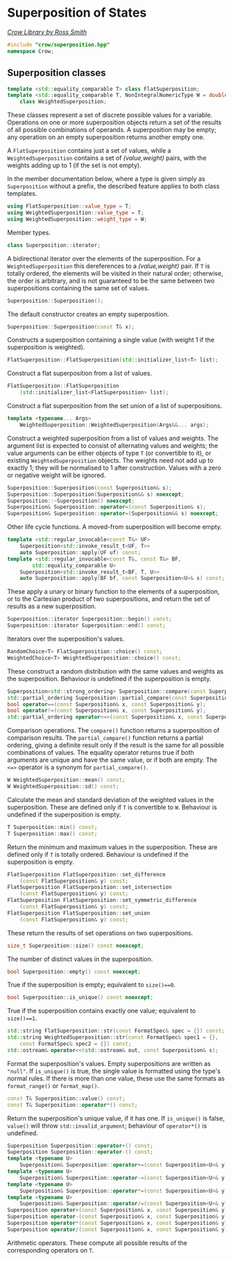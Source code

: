 # Superposition of States

_[Crow Library by Ross Smith](index.html)_

```c++
#include "crow/superposition.hpp"
namespace Crow;
```

## Superposition classes

```c++
template <std::equality_comparable T> class FlatSuperposition;
template <std::equality_comparable T, NonIntegralNumericType W = double>
    class WeightedSuperposition;
```

These classes represent a set of discrete possible values for a variable.
Operations on one or more superposition objects return a set of the results
of all possible combinations of operands. A superposition may be empty; any
operation on an empty superposition returns another empty one.

A `FlatSuperposition` contains just a set of values, while a
`WeightedSuperposition` contains a set of _(value,weight)_ pairs, with the
weights adding up to 1 (if the set is not empty).

In the member documentation below, where a type is given simply as
`Superposition` without a prefix, the described feature applies to both class
templates.

```c++
using FlatSuperposition::value_type = T;
using WeightedSuperposition::value_type = T;
using WeightedSuperposition::weight_type = W;
```

Member types.

```c++
class Superposition::iterator;
```

A bidirectional iterator over the elements of the superposition. For a
`WeightedSuperposition` this dereferences to a _(value,weight)_ pair. If `T`
is totally ordered, the elements will be visited in their natural order;
otherwise, the order is arbitrary, and is not guaranteed to be the same
between two superpositions containing the same set of values.

```c++
Superposition::Superposition();
```

The default constructor creates an empty superposition.

```c++
Superposition::Superposition(const T& x);
```

Constructs a superposition containing a single value (with weight 1 if the
superposition is weighted).

```c++
FlatSuperposition::FlatSuperposition(std::initializer_list<T> list);
```

Construct a flat superposition from a list of values.

```c++
FlatSuperposition::FlatSuperposition
    (std::initializer_list<FlatSuperposition> list);
```

Construct a flat superposition from the set union of a list of
superpositions.

```c++
template <typename... Args>
    WeightedSuperposition::WeightedSuperposition(Args&&... args);
```

Construct a weighted superposition from a list of values and weights. The
argument list is expected to consist of alternating values and weights; the
value arguments can be either objects of type `T` (or convertible to it), or
existing `WeightedSuperposition` objects. The weights need not add up to
exactly 1; they will be normalised to 1 after construction. Values with a
zero or negative weight will be ignored.

```c++
Superposition::Superposition(const Superposition& s);
Superposition::Superposition(Superposition&& s) noexcept;
Superposition::~Superposition() noexcept;
Superposition& Superposition::operator=(const Superposition& s);
Superposition& Superposition::operator=(Superposition&& s) noexcept;
```

Other life cycle functions. A moved-from superposition will become empty.

```c++
template <std::regular_invocable<const T&> UF>
    Superposition<std::invoke_result_t<UF, T>>
    auto Superposition::apply(UF uf) const;
template <std::regular_invocable<const T&, const T&> BF,
        std::equality_comparable U>
    Superposition<std::invoke_result_t<BF, T, U>>
    auto Superposition::apply(BF bf, const Superposition<U>& s) const;
```

These apply a unary or binary function to the elements of a superposition, or
to the Cartesian product of two superpositions, and return the set of results
as a new superposition.

```c++
Superposition::iterator Superposition::begin() const;
Superposition::iterator Superposition::end() const;
```

Iterators over the superposition's values.

```c++
RandomChoice<T> FlatSuperposition::choice() const;
WeightedChoice<T> WeightedSuperposition::choice() const;
```

These construct a random distribution with the same values and weights as the
superposition. Behaviour is undefined if the superposition is empty.

```c++
Superposition<std::strong_ordering> Superposition::compare(const Superposition& s) const;
std::partial_ordering Superposition::partial_compare(const Superposition& s) const;
bool operator==(const Superposition& x, const Superposition& y);
bool operator!=(const Superposition& x, const Superposition& y);
std::partial_ordering operator<=>(const Superposition& x, const Superposition& y);
```

Comparison operations. The `compare()` function returns a superposition of
comparison results. The `partial_compare()` function returns a partial
ordering, giving a definite result only if the result is the same for all
possible combinations of values. The equality operator returns true if both
arguments are unique and have the same value, or if both are empty. The `<=>`
operator is a synonym for `partial_compare()`.

```c++
W WeightedSuperposition::mean() const;
W WeightedSuperposition::sd() const;
```

Calculate the mean and standard deviation of the weighted values in the
superposition. These are defined only if `T` is convertible to `W`. Behaviour
is undefined if the superposition is empty.

```c++
T Superposition::min() const;
T Superposition::max() const;
```

Return the minimum and maximum values in the superposition. These are defined
only if `T` is totally ordered. Behaviour is undefined if the superposition
is empty.

```c++
FlatSuperposition FlatSuperposition::set_difference
    (const FlatSuperposition& y) const;
FlatSuperposition FlatSuperposition::set_intersection
    (const FlatSuperposition& y) const;
FlatSuperposition FlatSuperposition::set_symmetric_difference
    (const FlatSuperposition& y) const;
FlatSuperposition FlatSuperposition::set_union
    (const FlatSuperposition& y) const;
```

These return the results of set operations on two superpositions.

```c++
size_t Superposition::size() const noexcept;
```

The number of distinct values in the superposition.

```c++
bool Superposition::empty() const noexcept;
```

True if the superposition is empty; equivalent to `size()==0`.

```c++
bool Superposition::is_unique() const noexcept;
```

True if the superposition contains exactly one value; equivalent to
`size()==1`.

```c++
std::string FlatSuperposition::str(const FormatSpec& spec = {}) const;
std::string WeightedSuperposition::str(const FormatSpec& spec1 = {},
    const FormatSpec& spec2 = {}) const;
std::ostream& operator<<(std::ostream& out, const Superposition& s);
```

Format the superposition's values. Empty superpositions are written as
`"null"`. If `is_unique()` is true, the single value is formatted using the
type's normal rules. If there is more than one value, these use the same
formats as `format_range()` or `format_map()`.

```c++
const T& Superposition::value() const;
const T& Superposition::operator*() const;
```

Return the superposition's unique value, if it has one. If `is_unique()` is
false, `value()` will throw `std::invalid_argument`; behaviour of
`operator*()` is undefined.

```c++
Superposition Superposition::operator+() const;
Superposition Superposition::operator-() const;
template <typename U>
    Superposition& Superposition::operator+=(const Superposition<U>& y);
template <typename U>
    Superposition& Superposition::operator-=(const Superposition<U>& y);
template <typename U>
    Superposition& Superposition::operator*=(const Superposition<U>& y);
template <typename U>
    Superposition& Superposition::operator/=(const Superposition<U>& y);
Superposition operator+(const Superposition& x, const Superposition& y);
Superposition operator-(const Superposition& x, const Superposition& y);
Superposition operator*(const Superposition& x, const Superposition& y);
Superposition operator/(const Superposition& x, const Superposition& y);
```

Arithmetic operators. These compute all possible results of the corresponding
operators on `T`.
